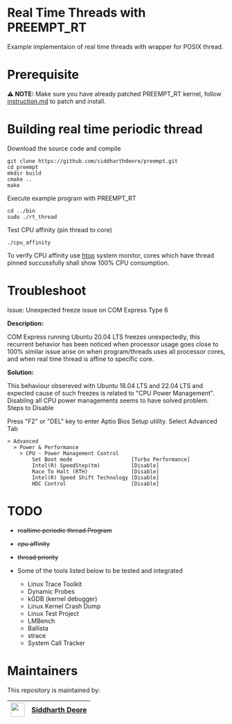 # Real Time Threads with PREEMPT_RT 
Example implementaion of real time threads with wrapper for POSIX thread.

# Prerequisite
<b>⚠️ NOTE:</b> Make sure you have already patched PREEMPT_RT kernel, follow [instruction.md](instruction.md) to patch and install.

# Building real time periodic thread
Download the source code and compile
```console
git clone https://github.com/siddharthdeore/preempt.git
cd preempt
mkdir build
cmake ..
make
```

Execute example program with PREEMPT_RT
```console
cd ../bin
sudo ./rt_thread
```
Test CPU affinity (pin thread to core)
```console
./cpu_affinity
```
To verify CPU affinity use [htop](https://en.wikipedia.org/wiki/Htop) system monitor, cores which have thread pinned succussfully shall show 100% CPU consumption.



# Troubleshoot

Issue: Unexpected freeze issue on COM Express Type 6

<b> Description: </b>

COM Express running Ubuntu 20.04 LTS freezes unexpectedly, this recurrent behavior has been noticed when processor usage goes close to 100%
similar issue arise on when program/threads uses all processor cores, and when real time thread is affine to specific core.

<b> Solution: </b>

This behaviour obsereved with Ubuntu 18.04 LTS and 22.04 LTS and expected cause of such freezes is related to "CPU Power Management".
Disabling all CPU power managements seems to have solved problem.
Steps to Disable

Press "F2" or "DEL" key to enter Aptio Bios Setup utility.
Select Advanced Tab
```console
> Advanced
  > Power & Performance
    > CPU - Power Management Control
        Set Boot mode                   [Turbo Performance]
        Intel(R) SpeedStep(tm)          [Disable]
        Race To Halt (RTH)              [Disable]
        Intel(R) Speed Shift Technology [Disable]
        HDC Control                     [Disable]
```


# TODO
- ~~realtime periodic thread Program~~
- ~~cpu affinity~~
- ~~thread priority~~

- Some of the tools listed below to be tested and integrated
    - Linux Trace Toolkit
    - Dynamic Probes
    - kGDB (kernel debugger)
    - Linux Kernel Crash Dump
    - Linux Test Project
    - LMBench
    - Ballista
    - strace
    - System Call Tracker

# Maintainers
This repository is maintained by:

| <img src="https://avatars.githubusercontent.com/u/12745747" width="32">  | [Siddharth Deore](https://github.com/siddharthdeore) |
|--|--|
